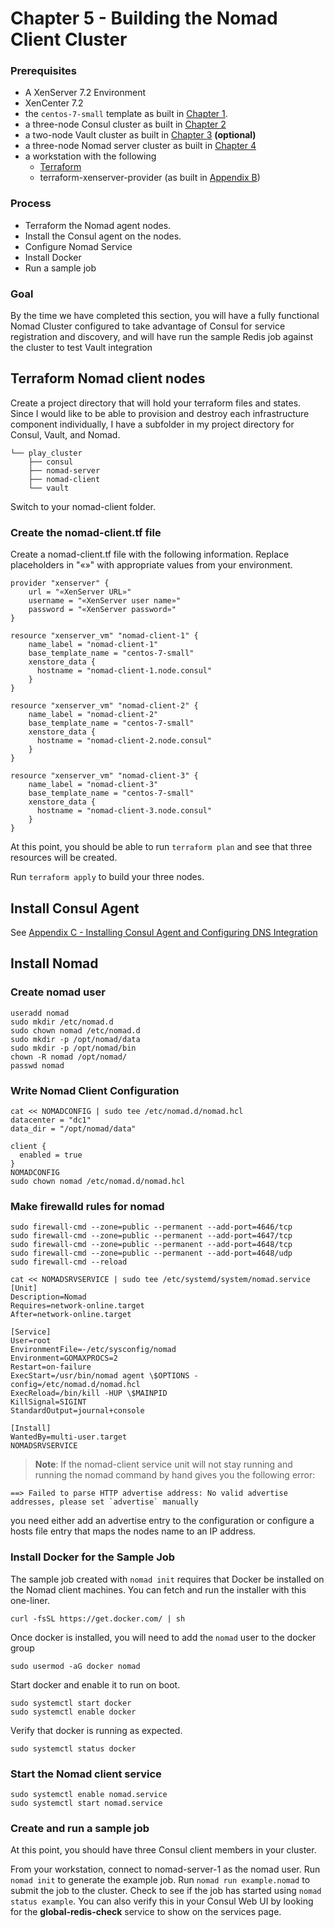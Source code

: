 # Chapter 5 - Building the Nomad Client Cluster

### Prerequisites

* A XenServer 7.2 Environment
* XenCenter 7.2
* the `centos-7-small` template as built in [Chapter 1](2_The_Base_Box.md).
* a three-node Consul cluster as built in [Chapter 2](3_Building_the_Consul_Cluster.md)
* a two-node Vault cluster as built in [Chapter 3](4_Building_the_Vault_Cluster.md) **(optional)**
* a three-node Nomad server cluster as built in [Chapter 4](5_Building_the_Nomad_Server_Cluster.md) 
* a workstation with the following
	* [Terraform](https://www.terraform.io/downloads.html)
	* terraform-xenserver-provider (as built in [Appendix B](B_Building_terraform-xenserver-provider.md))

### Process

* Terraform the Nomad agent nodes.
* Install the Consul agent on the nodes.
* Configure Nomad Service
* Install Docker
* Run a sample job

### Goal

By the time we have completed this section, you will have a fully functional Nomad Cluster configured to take advantage of Consul for service registration and discovery, and will have run the sample Redis job against the cluster to test Vault integration


## Terraform Nomad client nodes

Create a project directory that will hold your terraform files and states.  Since I would like to be able to provision and destroy each infrastructure component individually, I have a subfolder in my project directory for Consul, Vault, and Nomad.

```
└── play_cluster
    ├── consul
    ├── nomad-server
    ├── nomad-client
    └── vault
```
   
Switch to your nomad-client folder.

### Create the nomad-client.tf file
Create a nomad-client.tf file with the following information.  Replace placeholders in "«»" with appropriate values from your environment.

```
provider "xenserver" {
    url = "«XenServer URL»"
    username = "«XenServer user name»"
    password = "«XenServer password»"
}

resource "xenserver_vm" "nomad-client-1" {
    name_label = "nomad-client-1"
    base_template_name = "centos-7-small"
    xenstore_data {
      hostname = "nomad-client-1.node.consul"
    }
}

resource "xenserver_vm" "nomad-client-2" {
    name_label = "nomad-client-2"
    base_template_name = "centos-7-small"
    xenstore_data {
      hostname = "nomad-client-2.node.consul"
    }
}

resource "xenserver_vm" "nomad-client-3" {
    name_label = "nomad-client-3"
    base_template_name = "centos-7-small"
    xenstore_data {
      hostname = "nomad-client-3.node.consul"
    }
}

```

At this point, you should be able to run `terraform plan` and see that three resources will be created.

Run `terraform apply` to build your three nodes.

## Install Consul Agent

See [Appendix C - Installing Consul Agent and Configuring DNS Integration](C_Installing_Consul_Agent.md)

## Install Nomad 

### Create nomad user
```
useradd nomad
sudo mkdir /etc/nomad.d
sudo chown nomad /etc/nomad.d
sudo mkdir -p /opt/nomad/data
sudo mkdir -p /opt/nomad/bin
chown -R nomad /opt/nomad/
passwd nomad
```

### Write Nomad Client Configuration
```
cat << NOMADCONFIG | sudo tee /etc/nomad.d/nomad.hcl
datacenter = "dc1"
data_dir = "/opt/nomad/data"

client {
  enabled = true
}
NOMADCONFIG
sudo chown nomad /etc/nomad.d/nomad.hcl
```
### Make firewalld rules for nomad

```
sudo firewall-cmd --zone=public --permanent --add-port=4646/tcp
sudo firewall-cmd --zone=public --permanent --add-port=4647/tcp
sudo firewall-cmd --zone=public --permanent --add-port=4648/tcp
sudo firewall-cmd --zone=public --permanent --add-port=4648/udp
sudo firewall-cmd --reload
```

```
cat << NOMADSRVSERVICE | sudo tee /etc/systemd/system/nomad.service
[Unit]
Description=Nomad
Requires=network-online.target
After=network-online.target

[Service]
User=root
EnvironmentFile=-/etc/sysconfig/nomad
Environment=GOMAXPROCS=2
Restart=on-failure
ExecStart=/usr/bin/nomad agent \$OPTIONS -config=/etc/nomad.d/nomad.hcl
ExecReload=/bin/kill -HUP \$MAINPID
KillSignal=SIGINT
StandardOutput=journal+console

[Install]
WantedBy=multi-user.target
NOMADSRVSERVICE
```

>**Note**: If the nomad-client service unit will not stay running and running the nomad command by hand gives you the following error:
```
==> Failed to parse HTTP advertise address: No valid advertise addresses, please set `advertise` manually
```
you need either add an advertise entry to the configuration or configure a hosts file entry that maps the nodes name to an IP address.

### Install Docker for the Sample Job

The sample job created with `nomad init` requires that Docker be installed on the Nomad client machines.  You can fetch and run the installer with this one-liner.

```
curl -fsSL https://get.docker.com/ | sh
```

Once docker is installed, you will need to add the `nomad` user to the docker group

```
sudo usermod -aG docker nomad
```

Start docker and enable it to run on boot.

```
sudo systemctl start docker
sudo systemctl enable docker
```

Verify that docker is running as expected.

```
sudo systemctl status docker
```

### Start the Nomad client service

```
sudo systemctl enable nomad.service
sudo systemctl start nomad.service
```

### Create and run a sample job

At this point, you should have three Consul client members in your cluster.  

From your workstation, connect to nomad-server-1 as the nomad user.  Run `nomad init` to generate the example job.  Run `nomad run example.nomad` to submit the job to the cluster.  Check to see if the job has started using `nomad status example`.  You can also verify this in your Consul Web UI by looking for the **global-redis-check** service to show on the services page.


